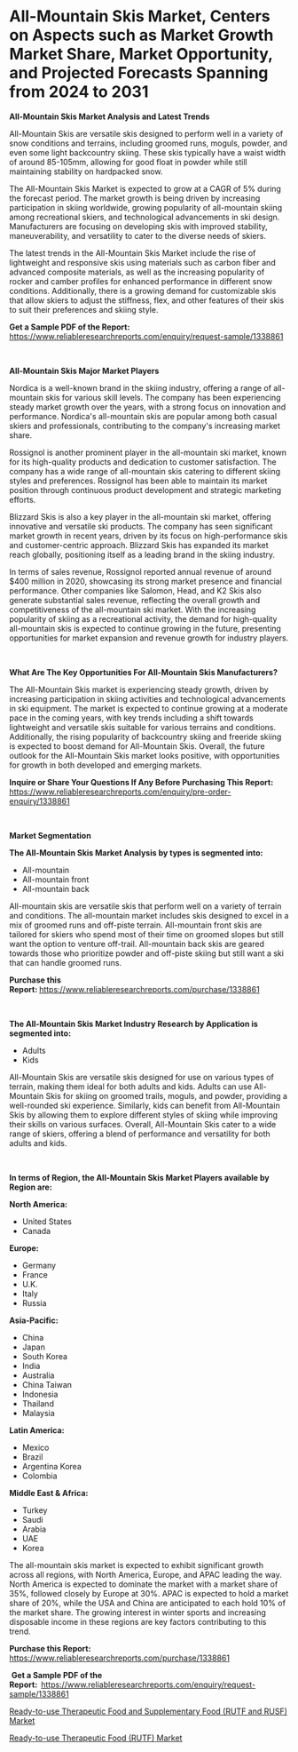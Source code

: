 <p><h1>All-Mountain Skis Market, Centers on Aspects such as Market Growth Market Share, Market Opportunity, and Projected Forecasts Spanning from 2024 to 2031</h1></p><p><strong>All-Mountain Skis Market Analysis and Latest Trends</strong></p>
<p><p>All-Mountain Skis are versatile skis designed to perform well in a variety of snow conditions and terrains, including groomed runs, moguls, powder, and even some light backcountry skiing. These skis typically have a waist width of around 85-105mm, allowing for good float in powder while still maintaining stability on hardpacked snow.</p><p>The All-Mountain Skis Market is expected to grow at a CAGR of 5% during the forecast period. The market growth is being driven by increasing participation in skiing worldwide, growing popularity of all-mountain skiing among recreational skiers, and technological advancements in ski design. Manufacturers are focusing on developing skis with improved stability, maneuverability, and versatility to cater to the diverse needs of skiers.</p><p>The latest trends in the All-Mountain Skis Market include the rise of lightweight and responsive skis using materials such as carbon fiber and advanced composite materials, as well as the increasing popularity of rocker and camber profiles for enhanced performance in different snow conditions. Additionally, there is a growing demand for customizable skis that allow skiers to adjust the stiffness, flex, and other features of their skis to suit their preferences and skiing style.</p></p>
<p><strong>Get a Sample PDF of the Report:&nbsp;</strong> <a href="https://www.reliableresearchreports.com/enquiry/request-sample/1338861">https://www.reliableresearchreports.com/enquiry/request-sample/1338861</a></p>
<p>&nbsp;</p>
<p><strong>All-Mountain Skis Major Market Players</strong></p>
<p><p>Nordica is a well-known brand in the skiing industry, offering a range of all-mountain skis for various skill levels. The company has been experiencing steady market growth over the years, with a strong focus on innovation and performance. Nordica's all-mountain skis are popular among both casual skiers and professionals, contributing to the company's increasing market share.</p><p>Rossignol is another prominent player in the all-mountain ski market, known for its high-quality products and dedication to customer satisfaction. The company has a wide range of all-mountain skis catering to different skiing styles and preferences. Rossignol has been able to maintain its market position through continuous product development and strategic marketing efforts.</p><p>Blizzard Skis is also a key player in the all-mountain ski market, offering innovative and versatile ski products. The company has seen significant market growth in recent years, driven by its focus on high-performance skis and customer-centric approach. Blizzard Skis has expanded its market reach globally, positioning itself as a leading brand in the skiing industry.</p><p>In terms of sales revenue, Rossignol reported annual revenue of around $400 million in 2020, showcasing its strong market presence and financial performance. Other companies like Salomon, Head, and K2 Skis also generate substantial sales revenue, reflecting the overall growth and competitiveness of the all-mountain ski market. With the increasing popularity of skiing as a recreational activity, the demand for high-quality all-mountain skis is expected to continue growing in the future, presenting opportunities for market expansion and revenue growth for industry players.</p></p>
<p>&nbsp;</p>
<p><strong>What Are The Key Opportunities For All-Mountain Skis Manufacturers?</strong></p>
<p><p>The All-Mountain Skis market is experiencing steady growth, driven by increasing participation in skiing activities and technological advancements in ski equipment. The market is expected to continue growing at a moderate pace in the coming years, with key trends including a shift towards lightweight and versatile skis suitable for various terrains and conditions. Additionally, the rising popularity of backcountry skiing and freeride skiing is expected to boost demand for All-Mountain Skis. Overall, the future outlook for the All-Mountain Skis market looks positive, with opportunities for growth in both developed and emerging markets.</p></p>
<p><strong>Inquire or Share Your Questions If Any Before Purchasing This Report:</strong> <a href="https://www.reliableresearchreports.com/enquiry/pre-order-enquiry/1338861">https://www.reliableresearchreports.com/enquiry/pre-order-enquiry/1338861</a></p>
<p>&nbsp;</p>
<p><strong>Market Segmentation</strong></p>
<p><strong>The All-Mountain Skis Market Analysis by types is segmented into:</strong></p>
<p><ul><li>All-mountain</li><li>All-mountain front</li><li>All-mountain back</li></ul></p>
<p><p>All-mountain skis are versatile skis that perform well on a variety of terrain and conditions. The all-mountain market includes skis designed to excel in a mix of groomed runs and off-piste terrain. All-mountain front skis are tailored for skiers who spend most of their time on groomed slopes but still want the option to venture off-trail. All-mountain back skis are geared towards those who prioritize powder and off-piste skiing but still want a ski that can handle groomed runs.</p></p>
<p><strong>Purchase this Report:&nbsp;</strong><a href="https://www.reliableresearchreports.com/purchase/1338861">https://www.reliableresearchreports.com/purchase/1338861</a></p>
<p>&nbsp;</p>
<p><strong>The All-Mountain Skis Market Industry Research by Application is segmented into:</strong></p>
<p><ul><li>Adults</li><li>Kids</li></ul></p>
<p><p>All-Mountain Skis are versatile skis designed for use on various types of terrain, making them ideal for both adults and kids. Adults can use All-Mountain Skis for skiing on groomed trails, moguls, and powder, providing a well-rounded ski experience. Similarly, kids can benefit from All-Mountain Skis by allowing them to explore different styles of skiing while improving their skills on various surfaces. Overall, All-Mountain Skis cater to a wide range of skiers, offering a blend of performance and versatility for both adults and kids.</p></p>
<p>&nbsp;</p>
<p><strong>In terms of Region, the All-Mountain Skis Market Players available by Region are:</strong></p>
<p>
    <p> <strong> North America: </strong>
        <ul>
            <li>United States</li>
            <li>Canada</li>
        </ul>
        </p> 
    <p> <strong> Europe: </strong>
        <ul>
            <li>Germany</li>
            <li>France</li>
            <li>U.K.</li>
            <li>Italy</li>
            <li>Russia</li>
        </ul>
        </p> 
    <p> <strong> Asia-Pacific: </strong>
        <ul>
            <li>China</li>
            <li>Japan</li>
            <li>South Korea</li>
            <li>India</li>
            <li>Australia</li>
            <li>China Taiwan</li>
            <li>Indonesia</li>
            <li>Thailand</li>
            <li>Malaysia</li>
        </ul>
        </p> 
    <p> <strong> Latin America: </strong>
        <ul>
            <li>Mexico</li>
            <li>Brazil</li>
            <li>Argentina Korea</li>
            <li>Colombia</li>
        </ul>
        </p> 
    <p> <strong> Middle East & Africa: </strong>
        <ul>
            <li>Turkey</li>
            <li>Saudi</li>
            <li>Arabia</li>
            <li>UAE</li>
            <li>Korea</li>
        </ul>
    </p>
    </p>
<p><p>The all-mountain skis market is expected to exhibit significant growth across all regions, with North America, Europe, and APAC leading the way. North America is expected to dominate the market with a market share of 35%, followed closely by Europe at 30%. APAC is expected to hold a market share of 20%, while the USA and China are anticipated to each hold 10% of the market share. The growing interest in winter sports and increasing disposable income in these regions are key factors contributing to this trend.</p></p>
<p><strong>Purchase this Report: </strong><a href="https://www.reliableresearchreports.com/purchase/1338861">https://www.reliableresearchreports.com/purchase/1338861</a></p>
<p>&nbsp;<strong>Get a Sample PDF of the Report:&nbsp;&nbsp;</strong><a href="https://www.reliableresearchreports.com/enquiry/request-sample/1338861">https://www.reliableresearchreports.com/enquiry/request-sample/1338861</a></p>
<p><strong></strong></p>
<p><p><a href="https://github.com/sougarounis/Market-Research-Report-List-2/blob/main/ready-to-use-therapeutic-food-and-supplementary-food-rutf-and-rusf-market.md">Ready-to-use Therapeutic Food and Supplementary Food (RUTF and RUSF) Market</a></p><p><a href="https://github.com/jj19131/Market-Research-Report-List-1/blob/main/ready-to-use-therapeutic-food-rutf-market.md">Ready-to-use Therapeutic Food (RUTF) Market</a></p></p>